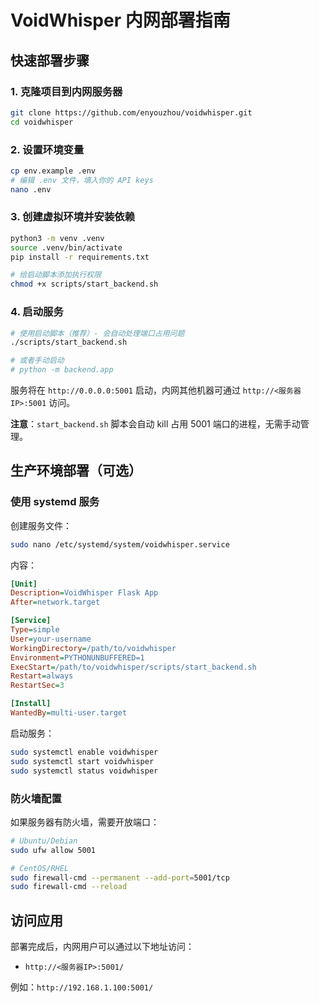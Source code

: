 # VoidWhisper 内网部署指南

## 快速部署步骤

### 1. 克隆项目到内网服务器
```bash
git clone https://github.com/enyouzhou/voidwhisper.git
cd voidwhisper
```

### 2. 设置环境变量
```bash
cp env.example .env
# 编辑 .env 文件，填入你的 API keys
nano .env
```

### 3. 创建虚拟环境并安装依赖
```bash
python3 -m venv .venv
source .venv/bin/activate
pip install -r requirements.txt

# 给启动脚本添加执行权限
chmod +x scripts/start_backend.sh
```

### 4. 启动服务
```bash
# 使用启动脚本（推荐）- 会自动处理端口占用问题
./scripts/start_backend.sh

# 或者手动启动
# python -m backend.app
```

服务将在 `http://0.0.0.0:5001` 启动，内网其他机器可通过 `http://<服务器IP>:5001` 访问。

**注意**：`start_backend.sh` 脚本会自动 kill 占用 5001 端口的进程，无需手动管理。

## 生产环境部署（可选）

### 使用 systemd 服务
创建服务文件：
```bash
sudo nano /etc/systemd/system/voidwhisper.service
```

内容：
```ini
[Unit]
Description=VoidWhisper Flask App
After=network.target

[Service]
Type=simple
User=your-username
WorkingDirectory=/path/to/voidwhisper
Environment=PYTHONUNBUFFERED=1
ExecStart=/path/to/voidwhisper/scripts/start_backend.sh
Restart=always
RestartSec=3

[Install]
WantedBy=multi-user.target
```

启动服务：
```bash
sudo systemctl enable voidwhisper
sudo systemctl start voidwhisper
sudo systemctl status voidwhisper
```

### 防火墙配置
如果服务器有防火墙，需要开放端口：
```bash
# Ubuntu/Debian
sudo ufw allow 5001

# CentOS/RHEL
sudo firewall-cmd --permanent --add-port=5001/tcp
sudo firewall-cmd --reload
```

## 访问应用

部署完成后，内网用户可以通过以下地址访问：
- `http://<服务器IP>:5001/`

例如：`http://192.168.1.100:5001/` 